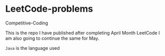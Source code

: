 # LeetCode-problems
Competitive-Coding

This is the repo I have published after completing April Month LeetCode
I am also going to continue the same for May.

```Java``` is the language used